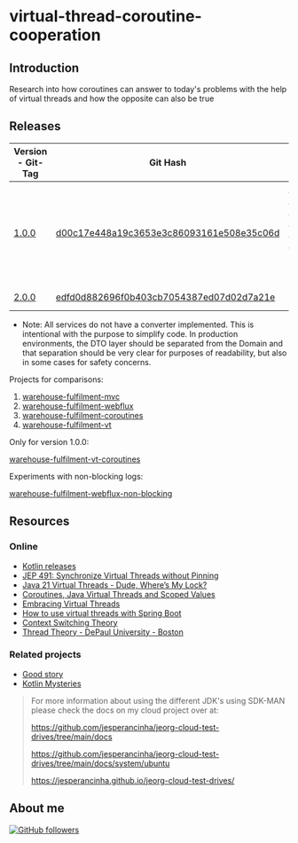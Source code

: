 # virtual-thread-coroutine-cooperation

## Introduction

Research into how coroutines can answer to today's problems with the help of virtual threads and how the opposite can
also be true

## Releases

| Version  - Git-Tag | Git Hash                                                                             | Purpose                                                                                                                                                                                                          |
|--------------------|--------------------------------------------------------------------------------------|------------------------------------------------------------------------------------------------------------------------------------------------------------------------------------------------------------------|
| [1.0.0]()          | [d00c17e448a19c3653e3c86093161e508e35c06d](d00c17e448a19c3653e3c86093161e508e35c06d) | [Could Virtual Threads Cast Away the Usage of Kotlin Coroutines](https://www.scribd.com/presentation/768072685/Could-Virtual-Threads-Cast-Away-the-Usage-of-Kotlin-Coroutines). Just the documentation on Scribd |
| [2.0.0]()          | [edfd0d882696f0b403cb7054387ed07d02d7a21e](edfd0d882696f0b403cb7054387ed07d02d7a21e) | Video Completion                                                                                                                                                                                                 |

* Note: All services do not have a converter implemented. This is intentional with the purpose to simplify code. In
  production environments, the DTO layer should be separated from the Domain and that separation should be very clear
  for purposes of readability, but also in some cases for safety concerns.

Projects for comparisons:

1.  [warehouse-fulfilment-mvc](warehouse-fulfilment-mvc)
2.  [warehouse-fulfilment-webflux](warehouse-fulfilment-webflux)
3.  [warehouse-fulfilment-coroutines](warehouse-fulfilment-coroutines)
4.  [warehouse-fulfilment-vt](warehouse-fulfilment-vt)

Only for version 1.0.0:

[warehouse-fulfilment-vt-coroutines](warehouse-fulfilment-vt-coroutines)

Experiments with non-blocking logs:

[warehouse-fulfilment-webflux-non-blocking](warehouse-fulfilment-webflux-non-blocking)

## Resources

### Online

-   [Kotlin releases](https://kotlinlang.org/docs/releases.html)
-   [JEP 491: Synchronize Virtual Threads without Pinning](https://openjdk.org/jeps/491)
-   [Java 21 Virtual Threads - Dude, Where’s My Lock?](https://netflixtechblog.com/java-21-virtual-threads-dude-wheres-my-lock-3052540e231d)
-   [Coroutines, Java Virtual Threads and Scoped Values](https://discuss.kotlinlang.org/t/coroutines-java-virtual-threads-and-scoped-values/28004/2)
-   [Embracing Virtual Threads](https://spring.io/blog/2022/10/11/embracing-virtual-threads)
-   [How to use virtual threads with Spring Boot](https://bell-sw.com/blog/a-guide-to-using-virtual-threads-with-spring-boot)
-   [Context Switching Theory](https://www.ibm.com/docs/en/zvm/7.3?topic=exits-context-switching)
-   [Thread Theory - DePaul University - Boston](https://condor.depaul.edu/glancast/443class/docs/lecFeb05.html)

### Related projects

-   [Good story](https://github.com/jesperancinha/good-story/)
-   [Kotlin Mysteries](https://github.com/jesperancinha/kotlin-mysteries)

> For more information about using the different JDK's using SDK-MAN please check the docs on my cloud project over at:
> 
> https://github.com/jesperancinha/jeorg-cloud-test-drives/tree/main/docs
> 
> https://github.com/jesperancinha/jeorg-cloud-test-drives/tree/main/docs/system/ubuntu
> 
> https://jesperancinha.github.io/jeorg-cloud-test-drives/

## About me

[![GitHub followers](https://img.shields.io/github/followers/jesperancinha.svg?label=Jesperancinha&style=for-the-badge&logo=github&color=grey "GitHub")](https://github.com/jesperancinha)
